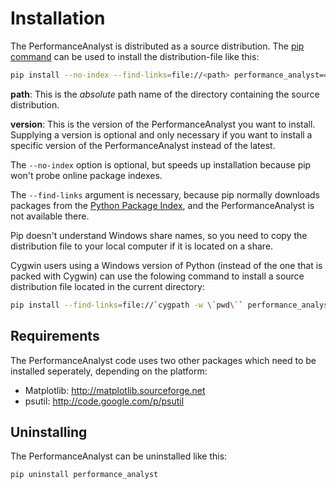 # Installation
The PerformanceAnalyst is distributed as a source distribution. The
[pip command](http://pip.openplans.org) can be used to install the
distribution-file like this:

```bash
pip install --no-index --find-links=file://<path> performance_analyst==<version>
```

**path**: This is the *absolute* path name of the directory containing
the source distribution.

**version**: This is the version of the PerformanceAnalyst you want
to install. Supplying a version is optional and only necessary if you
want to install a specific version of the PerformanceAnalyst instead of
the latest.

The `--no-index` option is optional, but speeds up installation because
pip won't probe online package indexes.

The `--find-links` argument is necessary, because pip normally downloads
packages from the [Python Package Index](http://pypi.python.org/pypi),
and the PerformanceAnalyst is not available there.

Pip doesn't understand Windows share names, so you need to copy the
distribution file to your local computer if it is located on a share.

Cygwin users using a Windows version of Python (instead of the one that
is packed with Cygwin) can use the folowing command to install a source
distribution file located in the current directory:

```bash
pip install --find-links=file://`cygpath -w \`pwd\`` performance_analyst
```


## Requirements
The PerformanceAnalyst code uses two other packages which need to be installed seperately, depending on the platform:

- Matplotlib: http://matplotlib.sourceforge.net
- psutil: http://code.google.com/p/psutil


## Uninstalling
The PerformanceAnalyst can be uninstalled like this:

```bash
pip uninstall performance_analyst
```
